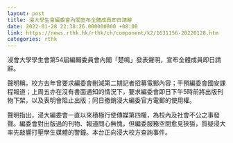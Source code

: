 ```yaml
---
layout: post
title: 浸大學生會編委會內閣宣布全體成員即日請辭
date: 2022-01-28 22:38:26.000000000 +08:00
link: https://news.rthk.hk/rthk/ch/component/k2/1631156-20220128.htm
categories: rthk
---
```


浸會大學學生會第54屆編輯委員會內閣「楚鳴」發表聲明，宣布全體成員即日請辭。

聲明稱，校方去年曾要求編委會刪減第二期記者招募電郵內容；干預編委會國安課程報道；上周五亦在沒有書面通知的情況下，要求編委會即日下午5時前將出版刊物下架，以及表明會阻止出版；同日撤銷浸大編委官方電郵的使用權。

聲明指出，浸大編委會一直以來積極行使傳媒第四權，為校內及社會不公之事發聲。編委會對出版過的刊物、報道問心無愧，但編委服務空間愈見狹獈，質疑浸大率先敲響打壓學生媒體的警鐘。本台正向浸大校方查詢事件。
